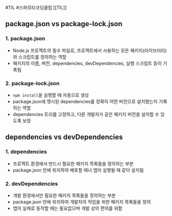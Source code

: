 #TIL #스파르타코딩클럽 [[TIL]]

## package.json vs package-lock.json

### 1. package.json
- Node.js 프로젝트의 필수 파일로, 프로젝트에서 사용하는 모든 패키지(라이브러리)와 스크립트를 정의하는 역할
- 패키지의 이름, 버전, dependencies, devDependencies, 실행 스크립트 등이 기록됨

### 2. package-lock.json
- `npm install`을 실행할 때 자동으로 생성
- package.json에 명시된 dependencies를 정확히 어떤 버전으로 설치했는지 기록하는 역할
- dependencies 트리를 고정하고, 다른 개발자가 같은 패키지 버전을 설치할 수 있도록 보장

## dependencies vs devDependencies

### 1. dependencies
- 프로젝트 환경에서 반드시 필요한 패키지 목록들을 정의하는 부분
- package.json 안에 위치하여 베포할 때나 앱이 실행될 때 같이 설치됨

### 2. devDependencies
- 개발 환경에서만 필요한 패키지 목록들을 정의하는 부분
- package.json 안에 위치하여 개발자의 작업을 위한 패키지 목록들을 정의
- 앱이 실제로 동작할 때는 필요없으며 개발 상의 편의를 위함